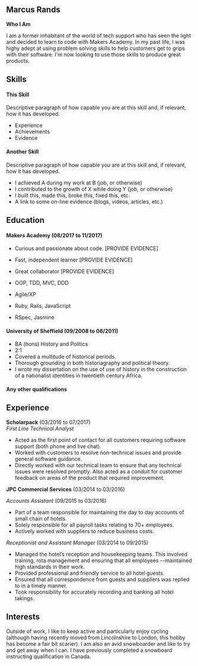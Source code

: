 ## Marcus Rands

**Who I Am**

I am a former inhabitant of the world of tech support who has seen the light and decided to learn to code with Makers Academy. In my past life, I was highy adept at using problem solving skills to help customers get to grips with their software. I'm now looking to use those skills to produce great products.

## Skills

#### This Skill

Descriptive paragraph of how capable you are at this skill and, if relevant, how it has developed.

- Experience
- Achievements
- Evidence

#### Another Skill

Descriptive paragraph of how capable you are at this skill and, if relevant, how it has developed.

- I achieved A during my work at B (job, or otherwise)
- I contributed to the growth of X while doing Y (job, or otherwise)
- I built this, made this, broke this, fixed this, etc.
- A link to some on-line evidence (blogs, videos, articles, etc.)

## Education

#### Makers Academy (08/2017 to 11/2017)

- Curious and passionate about code. [PROVIDE EVIDENCE]
- Fast, independent learner [PROVIDE EVIDENCE]
- Great collaborator [PROVIDE EVIDENCE]

- OOP, TDD, MVC, DDD
- Agile/XP
- Ruby, Rails, JavaScript
- RSpec, Jasmine

#### University of Sheffield (09/2008 to 06/2011)

- BA (hons) History and Politics
- 2:1
-    Covered a multitude of historical periods.
-    Thorough grounding in both historiagraphy and political theory.
-    I wrote my dissertation on the use of use of history in the construction of a nationalist identities in twentieth century Africa.

#### Any other qualifications

## Experience

**Scholarpack** (03/2016 to 07/2017)    
*First Line Technical Analyst* 

- Acted as the first point of contact for all customers requiring software support (both phone and live chat).
- Worked with customers to resolve non-technical issues and provide general software guidance.
- Directly worked with our technical team to ensure that any technical issues were resolved promptly. Also acted as a conduit for customer feedback on areas of the product that required improvement.

**JPC Commercial Services** (03/2014 to 03/2016)   
 
 *Accounts Assistant*  (09/2015 to 03/2016)
 
 - Part of a team responsible for maintaining the day to day accounts of small chain of hotels.
 - Solely responsible for all payroll tasks relating to 70+ employees.
 - Actively worked with suppliers to reduce business costs.
  
 
 *Receptionist and Assistant Manager* (03/2014 to 09/2015)

- Managed the hotel’s reception and housekeeping teams. This involved training, rota management and ensuring that all employees    --maintained high standards in their work.
- Provided professional and friendly service to all hotel guests.
- Ensured that all correspondence from guests and suppliers was replied to in a timely manner.
- Took responsibility for accurately recording and banking all hotel takings.

## Interests

Outside of work, I like to keep active and particularly enjoy cycling (although having recently moved from Lincolnshire to London, this hobby has become a fair bit scarier). I am also an avid snowboarder and like to try and get away when I can. I have previously completed a snowboard instructing qualification in Canada.
